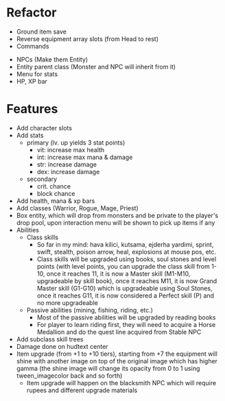 # Refactor
* Ground item save
* Reverse equipment array slots (from Head to rest)
* Commands
- NPCs (Make them Entity)
- Entity parent class (Monster and NPC will inherit from it)
- Menu for stats
- HP, XP bar

# Features
- Add character slots
- Add stats
    - primary (lv. up yields 3 stat points)
        - vit: increase max health
        - int: increase max mana & damage
        - str: increase damage
        - dex: increase damage
    - secondary
        - crit. chance
        - block chance
- Add health, mana & xp bars
- Add classes (Warrior, Rogue, Mage, Priest)
- Box entity, which will drop from monsters and be private to the player's drop pool, upon interaction menu will be shown to pick up items if any
- Abilities
    - Class skills
        - So far in my mind: hava kilici, kutsama, ejderha yardimi, sprint, swift, stealth, poison arrow, heal, explosions at mouse pos, etc.
        - Class skills will be upgraded using books, soul stones and level points (with level points, you can upgrade the class skill from 1-10, once it reaches 11, it is now a Master skill (M1-M10, upgradeable by skill book), once it reaches M11, it is now Grand Master skill (G1-G10) which is upgradeable using Soul Stones, once it reaches G11, it is now considered a Perfect skill (P) and no more upgradeable
    - Passive abilities (mining, fishing, riding, etc.)
        - Most of the passive abilities will be upgraded by reading books
        - For player to learn riding first, they will need to acquire a Horse Medallion and do the quest line acquired from Stable NPC
- Add subclass skill trees
- Damage done on hudtext center
- Item upgrade (from +1 to +10 tiers), starting from +7 the equipment will shine with another image on top of the original image which has higher gamma (the shine image will change its opacity from 0 to 1 using tween_imagecolor back and so forth)
    - Item upgrade will happen on the blacksmith NPC which will require rupees and different upgrade materials
